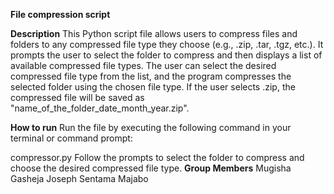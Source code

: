 **File compression script**

**Description**
This Python script file allows users to compress files and folders to any compressed file type they choose (e.g., .zip, .tar, .tgz, etc.). It prompts the user to select the folder to compress and then displays a list of available compressed file types. The user can select the desired compressed file type from the list, and the program compresses the selected folder using the chosen file type. If the user selects .zip, the compressed file will be saved as "name_of_the_folder_date_month_year.zip".

**How to run**
Run the file by executing the following command in your terminal or command prompt:

compressor.py
Follow the prompts to select the folder to compress and choose the desired compressed file type.
**Group Members**
Mugisha Gasheja
Joseph Sentama Majabo
